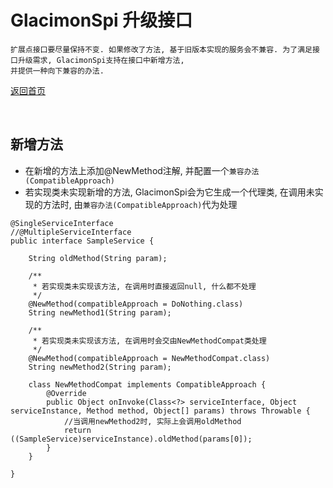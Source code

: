 # GlacimonSpi 升级接口

```text
扩展点接口要尽量保持不变. 如果修改了方法, 基于旧版本实现的服务会不兼容. 为了满足接口升级需求, GlacimonSpi支持在接口中新增方法, 
并提供一种向下兼容的办法. 
```

[返回首页](https://github.com/shepherdviolet/glacimon/blob/master/docs/spi/index-cn.md)

<br>

## 新增方法

* 在新增的方法上添加@NewMethod注解, 并配置一个`兼容办法(CompatibleApproach)`
* 若实现类未实现新增的方法, GlacimonSpi会为它生成一个代理类, 在调用未实现的方法时, 由`兼容办法(CompatibleApproach)`代为处理

```text
@SingleServiceInterface
//@MultipleServiceInterface
public interface SampleService {

    String oldMethod(String param);

    /**
     * 若实现类未实现该方法, 在调用时直接返回null, 什么都不处理
     */
    @NewMethod(compatibleApproach = DoNothing.class)
    String newMethod1(String param);

    /**
     * 若实现类未实现该方法, 在调用时会交由NewMethodCompat类处理
     */
    @NewMethod(compatibleApproach = NewMethodCompat.class)
    String newMethod2(String param);

    class NewMethodCompat implements CompatibleApproach {
        @Override
        public Object onInvoke(Class<?> serviceInterface, Object serviceInstance, Method method, Object[] params) throws Throwable {
            //当调用newMethod2时, 实际上会调用oldMethod
            return ((SampleService)serviceInstance).oldMethod(params[0]);
        }
    }

}
```
